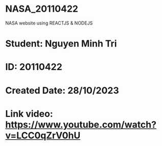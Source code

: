 # NASA_20110422
NASA website using REACTJS &amp; NODEJS 

# Student: Nguyen Minh Tri
# ID: 20110422
# Created Date: 28/10/2023
# Link video: https://www.youtube.com/watch?v=LCC0qZrV0hU 
